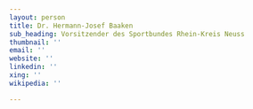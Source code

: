 ```yaml
---
layout: person
title: Dr. Hermann-Josef Baaken
sub_heading: Vorsitzender des Sportbundes Rhein-Kreis Neuss
thumbnail: ''
email: ''
website: ''
linkedin: ''
xing: ''
wikipedia: ''

---
```

